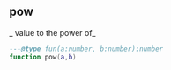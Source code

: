 ## pow

_ value to the power of_

```lua
---@type fun(a:number, b:number):number
function pow(a,b)
```
